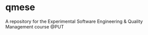 # qmese
A repository for the Experimental Software Engineering &amp; Quality Management course @PUT
